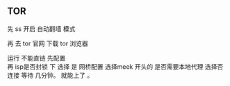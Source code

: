## TOR 
先    ss  开启 自动翻墙 模式  

再  去 tor 官网 下载 tor 浏览器 

运行  不能直链   先配置  
再 isp是否封锁 下 选择 是 
网桥配置  选择meek 开头的 
是否需要本地代理  选择否     连接  等待  几分钟。  就能上了 。
